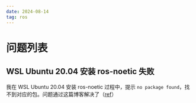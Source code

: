 ```yaml
---
date: 2024-08-14
tag: ros
---
```


# 问题列表

## WSL Ubuntu 20.04 安装 ros-noetic 失败

我在 WSL Ubuntu 20.04 安装 ros-noetic 过程中，提示 `no package found`，找不到对应的包。问题通过这篇博客解决了（[ref](https://blog.csdn.net/LaineGates/article/details/120910628)）